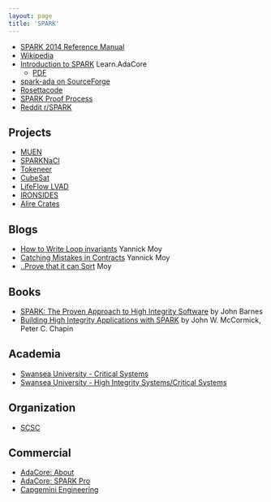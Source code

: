 ```yaml
---
layout: page
title: 'SPARK'
---
```


- [SPARK 2014 Reference Manual](https://docs.adacore.com/spark2014-docs/html/lrm/)
- [Wikipedia](https://en.wikipedia.org/wiki/SPARK_(programming_language))
- [Introduction to SPARK](https://learn.adacore.com/courses/intro-to-spark/index.html) Learn.AdaCore
  - [PDF](https://learn.adacore.com/pdf_books/courses/intro-to-spark.pdf)
- [spark-ada on SourceForge](https://stackoverflow.com/questions/tagged/spark-ada)
- [Rosettacode](https://rosettacode.org/wiki/Category:SPARK)
- [SPARK Proof Process](http://www.rosettacode.org/wiki/SPARK_Proof_Process)
- [Reddit r/SPARK](https://www.reddit.com/r/spark/)

## Projects

- [MUEN](https://muen.codelabs.ch)
- [SPARKNaCl](https://github.com/rod-chapman/SPARKNaCl)
- [Tokeneer](https://www.adacore.com/tokeneer)
- [CubeSat](https://www.cubesat.org)
- [LifeFlow LVAD](https://healthcare-digital.com/technology-and-ai/introducing-lifeflow-left-ventricular-assist-device)
- [IRONSIDES](https://github.com/mcejp/IRONSIDES)
- [Alire Crates](https://alire.ada.dev/search/?q=spark)

## Blogs

- [How to Write Loop invariants](https://blog.adacore.com/gnatprove-tips-and-tricks-how-to-write-loop-invariants) Yannick Moy
- [Catching Mistakes in Contracts](https://blog.adacore.com/gnatprove-tips-and-tricks-catching-mistakes-in-contracts) Yannick Moy
- [..Prove that it can Sort](https://blog.adacore.com/i-cant-believe-that-i-can-prove-that-it-can-sort) Moy

## Books

- [SPARK: The Proven Approach to High Integrity Software]() by John Barnes
- [Building High Integrity Applications with SPARK](https://books.google.com/books?id=Yh9TCgAAQBAJ) 
by John W. McCormick, Peter C. Chapin

## Academia

- [Swansea University - Critical Systems](https://cs.swan.ac.uk/~csetzer/lectures/critsys/current/SPARK_Ada/index.html)
- [Swansea University - High Integrity Systems/Critical Systems](https://cs.swan.ac.uk/~csetzer/lectures/critsys/current/index.html)

## Organization

- [SCSC](https://scsc.uk)

## Commercial

- [AdaCore: About](https://www.adacore.com/about-spark)
- [AdaCore: SPARK Pro](https://www.adacore.com/sparkpro)
- [Capgemini Engineering](https://capgemini-engineering.com/uk/en/)
